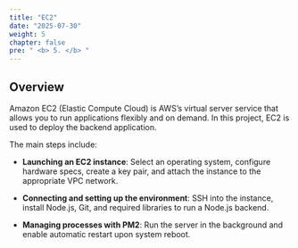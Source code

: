 ```yaml
---
title: "EC2"
date: "2025-07-30"
weight: 5
chapter: false
pre: " <b> 5. </b> "
---
```


## Overview

Amazon EC2 (Elastic Compute Cloud) is AWS’s virtual server service that allows you to run applications flexibly and on demand. In this project, EC2 is used to deploy the backend application.

The main steps include:

- **Launching an EC2 instance**: Select an operating system, configure hardware specs, create a key pair, and attach the instance to the appropriate VPC network.

- **Connecting and setting up the environment**: SSH into the instance, install Node.js, Git, and required libraries to run a Node.js backend.

- **Managing processes with PM2**: Run the server in the background and enable automatic restart upon system reboot.
